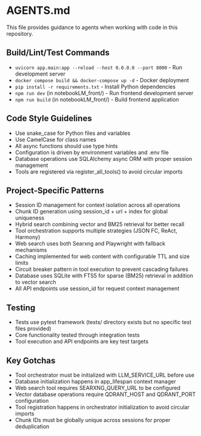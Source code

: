# AGENTS.md

This file provides guidance to agents when working with code in this repository.

## Build/Lint/Test Commands

- `uvicorn app.main:app --reload --host 0.0.0.0 --port 8000` - Run development server
- `docker compose build && docker-compose up -d` - Docker deployment
- `pip install -r requirements.txt` - Install Python dependencies
- `npm run dev` (in notebookLM_front/) - Run frontend development server
- `npm run build` (in notebookLM_front/) - Build frontend application

## Code Style Guidelines

- Use snake_case for Python files and variables
- Use CamelCase for class names
- All async functions should use type hints
- Configuration is driven by environment variables and .env file
- Database operations use SQLAlchemy async ORM with proper session management
- Tools are registered via register_all_tools() to avoid circular imports

## Project-Specific Patterns

- Session ID management for context isolation across all operations
- Chunk ID generation using session_id + url + index for global uniqueness
- Hybrid search combining vector and BM25 retrieval for better recall
- Tool orchestration supports multiple strategies (JSON FC, ReAct, Harmony)
- Web search uses both Searxng and Playwright with fallback mechanisms
- Caching implemented for web content with configurable TTL and size limits
- Circuit breaker pattern in tool execution to prevent cascading failures
- Database uses SQLite with FTS5 for sparse (BM25) retrieval in addition to vector search
- All API endpoints use session_id for request context management

## Testing

- Tests use pytest framework (tests/ directory exists but no specific test files provided)
- Core functionality tested through integration tests
- Tool execution and API endpoints are key test targets

## Key Gotchas

- Tool orchestrator must be initialized with LLM_SERVICE_URL before use
- Database initialization happens in app_lifespan context manager
- Web search tool requires SEARXNG_QUERY_URL to be configured
- Vector database operations require QDRANT_HOST and QDRANT_PORT configuration
- Tool registration happens in orchestrator initialization to avoid circular imports
- Chunk IDs must be globally unique across sessions for proper deduplication